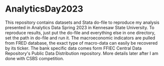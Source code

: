 # AnalyticsDay2023
This repository contains datasets and Stata do-file to reproduce my analysis presented in Analytics Data Spring 2023 in Kennesaw State University.
To reproduce results, just put the do-file and everything else in one directory, set the path in do-file and run it.
The macroeconomic indicators are pulled from FRED database, the exact type of macro-data can easily be recovered by its ticker.
The bank specific data comes form FFIEC Central Data Repository's Public Data Distribution repository.
More details later after I am done with CSBS competition.
